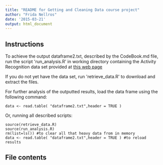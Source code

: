```yaml
---
title: "README for Getting and Cleaning Data course project"
author: "Frida Nellros"
date: '2015-03-21'
output: html_document
---
```



## Instructions
To achieve the output dataframe2.txt, described by the CodeBook.md file,
run the script 'run_analysis.R' in working directory containing the 
Activity Recognition data set provided at [this web page](http://archive.ics.uci.edu/ml/datasets/Human+Activity+Recognition+Using+Smartphones)

If you do not yet have the data set, run 'retrieve_data.R' to download and 
extract the files.

For further analysis of the outputted results, load the data frame using the
following command:
```{r}
data <- read.table( "dataframe2.txt",header = TRUE )
```

Or, running all described scripts:
```{r}
source(retrieve_data.R)
source(run_analysis.R)
rm(list=ls()) #to clear all that heavy data from in memory
data <- read.table( "dataframe2.txt",header = TRUE ) #to reload results
```

## File contents





